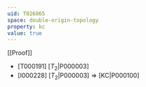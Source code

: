 ```yaml
---
uid: T026865
space: double-origin-topology
property: kc
value: true
---
```

[[Proof]]

* [T000191] [$T_2$|P000003]
* [I000228] [$T_2$|P000003] => [KC|P000100]

